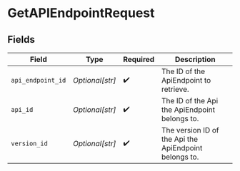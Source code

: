# GetAPIEndpointRequest


## Fields

| Field                                                 | Type                                                  | Required                                              | Description                                           |
| ----------------------------------------------------- | ----------------------------------------------------- | ----------------------------------------------------- | ----------------------------------------------------- |
| `api_endpoint_id`                                     | *Optional[str]*                                       | :heavy_check_mark:                                    | The ID of the ApiEndpoint to retrieve.                |
| `api_id`                                              | *Optional[str]*                                       | :heavy_check_mark:                                    | The ID of the Api the ApiEndpoint belongs to.         |
| `version_id`                                          | *Optional[str]*                                       | :heavy_check_mark:                                    | The version ID of the Api the ApiEndpoint belongs to. |